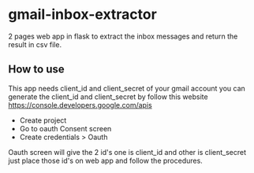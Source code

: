 # gmail-inbox-extractor

2 pages web app in flask to extract the inbox messages and return the result in csv file.

## How to use
This app needs client_id and client_secret of your gmail account you can generate the client_id and client_secret by follow this website
https://console.developers.google.com/apis

* Create project
* Go to oauth Consent screen
* Create credentials > Oauth

Oauth screen will give the 2 id's one is client_id and other is client_secret just place those id's on web app and follow the procedures.
